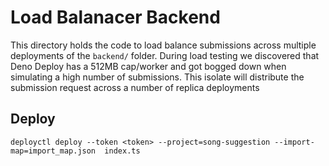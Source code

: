 # Load Balanacer Backend

This directory holds the code to load balance submissions across multiple deployments of the `backend/` folder. During load testing we discovered that Deno Deploy has a 512MB cap/worker and got bogged down when simulating a high number of submissions. This isolate will distribute the submission request across a number of replica deployments

## Deploy
```
deployctl deploy --token <token> --project=song-suggestion --import-map=import_map.json  index.ts
```